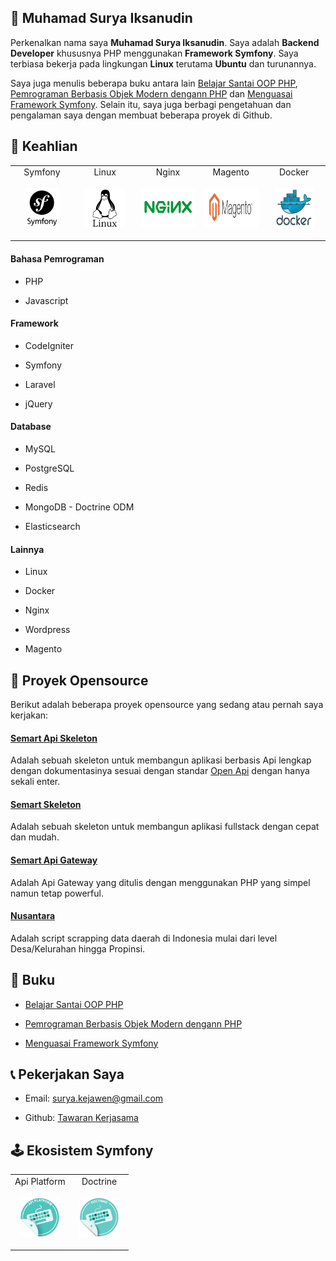 ## 🧔 Muhamad Surya Iksanudin

Perkenalkan nama saya **Muhamad Surya Iksanudin**. Saya adalah **Backend Developer** khususnya PHP menggunakan **Framework Symfony**. Saya terbiasa bekerja pada lingkungan **Linux** terutama **Ubuntu** dan turunannya.

Saya juga menulis beberapa buku antara lain [Belajar Santai OOP PHP](https://play.google.com/store/books/details/Muhamad_Surya_Iksanudin_Belajar_Santai_OOP_PHP?id=CZeiDwAAQBAJ), [Pemrograman Berbasis Objek Modern dengann PHP](https://play.google.com/store/books/details/Muhamad_Surya_Iksanudin_Pemrograman_Berbasis_Objek?id=CZeiDwAAQBAJ) dan [Menguasai Framework Symfony](https://play.google.com/store/books/details/Muhamad_Surya_Iksanudin_Menguasai_Framework_Symfon?id=CZeiDwAAQBAJ). Selain itu, saya juga berbagi pengetahuan dan pengalaman saya dengan membuat beberapa proyek di Github.

## 🤖 Keahlian

<table>
  <tbody>
    <tr valign="top">
      <td width="20%" align="center" style="padding-bottom: 17px">
        <span>Symfony</span><br><br> 
        <img height="64px" src="https://github.com/ad3n/ad3n/blob/master/assets/symfony.png">
      </td>
      <td width="20%" align="center">
        <span>Linux</span><br><br> 
        <img height="64px" src="https://github.com/ad3n/ad3n/blob/master/assets/linux.png">
      </td>
      <td width="20%" align="center">
        <span>Nginx</span><br><br> 
        <img height="64px" src="https://github.com/ad3n/ad3n/blob/master/assets/nginx.png">
      </td>
      <td width="20%" align="center">
        <span>Magento</span><br><br> 
        <img height="64px" src="https://github.com/ad3n/ad3n/blob/master/assets/magento.png">
      </td>
      <td width="20%" align="center">
        <span>Docker</span><br><br> 
        <img height="64px" src="https://github.com/ad3n/ad3n/blob/master/assets/docker.png">
      </td>
    </tr>
  </tbody>
</table>

#### Bahasa Pemrograman

- PHP

- Javascript

#### Framework

- CodeIgniter

- Symfony

- Laravel

- jQuery


#### Database

- MySQL

- PostgreSQL

- Redis

- MongoDB - Doctrine ODM

- Elasticsearch


#### Lainnya

- Linux

- Docker

- Nginx

- Wordpress

- Magento

## 👷 Proyek Opensource

Berikut adalah beberapa proyek opensource yang sedang atau pernah saya kerjakan:

#### [Semart Api Skeleton](https://github.com/KejawenLab/SemartApiSkeleton)

Adalah sebuah skeleton untuk membangun aplikasi berbasis Api lengkap dengan dokumentasinya sesuai dengan standar [Open Api](https://swagger.io/specification) dengan hanya sekali enter.

#### [Semart Skeleton](https://github.com/KejawenLab/SemartSkeleton)

Adalah sebuah skeleton untuk membangun aplikasi fullstack dengan cepat dan mudah.

#### [Semart Api Gateway](https://github.com/KejawenLab/SemartApiGateway)

Adalah Api Gateway yang ditulis dengan menggunakan PHP yang simpel namun tetap powerful.

#### [Nusantara](https://github.com/KejawenLab/Nusantara)

Adalah script scrapping data daerah di Indonesia mulai dari level Desa/Kelurahan hingga Propinsi.

## 📝 Buku

- [Belajar Santai OOP PHP](https://play.google.com/store/books/details/Muhamad_Surya_Iksanudin_Belajar_Santai_OOP_PHP?id=CZeiDwAAQBAJ)

- [Pemrograman Berbasis Objek Modern dengann PHP](https://play.google.com/store/books/details/Muhamad_Surya_Iksanudin_Pemrograman_Berbasis_Objek?id=CZeiDwAAQBAJ)

- [Menguasai Framework Symfony](https://play.google.com/store/books/details/Muhamad_Surya_Iksanudin_Menguasai_Framework_Symfon?id=CZeiDwAAQBAJ)

## 📞 Pekerjakan Saya

- Email: [surya.kejawen@gmail.com](mailto:surya.kejawen@gmail.com)

- Github: [Tawaran Kerjasama](https://github.com/ad3n/ad3n/issues/new)

## 🕹 Ekosistem Symfony

<table>
  <tbody>
    <tr valign="top">
      <td width="50%" align="center" style="padding-bottom: 17px">
        <span>Api Platform</span><br><br> 
        <img height="64px" src="https://github.com/ad3n/ad3n/blob/master/assets/api-platform.png">
      </td>
      <td width="50%" align="center">
        <span>Doctrine</span><br><br> 
        <img height="64px" src="https://github.com/ad3n/ad3n/blob/master/assets/doctrine.png">
      </td>
    </tr>
  </tbody>
</table>

